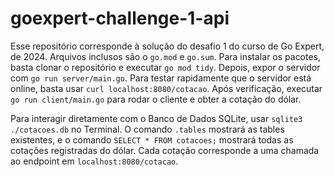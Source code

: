 # goexpert-challenge-1-api

Esse repositório corresponde à solução do desafio 1 do curso de Go Expert, de 2024.
Arquivos inclusos são o `go.mod` e `go.sum`. Para instalar os pacotes, basta clonar
o repositório e executar `go mod tidy`. Depois, expor o servidor com `go run server/main.go`.
Para testar rapidamente que o servidor está online, basta usar `curl localhost:8080/cotacao`.
Após verificação, executar `go run client/main.go` para rodar o cliente e obter a cotação do dólar.

Para interagir diretamente com o Banco de Dados SQLite, usar `sqlite3 ./cotacoes.db` no Terminal.
O comando `.tables` mostrará as tables existentes, e o comando `SELECT * FROM cotacoes;` mostrará
todas as cotações registradas do dólar. Cada cotação corresponde a uma chamada ao endpoint em
`localhost:8080/cotacao`.